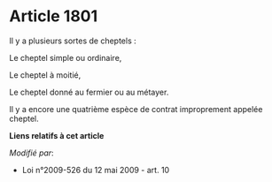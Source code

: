 # Article 1801

Il y a plusieurs sortes de cheptels :

Le cheptel simple ou ordinaire,

Le cheptel à moitié,

Le cheptel donné au fermier ou au métayer.

Il y a encore une quatrième espèce de contrat improprement appelée cheptel.

**Liens relatifs à cet article**

_Modifié par_:

  - Loi n°2009-526 du 12 mai 2009 - art. 10
